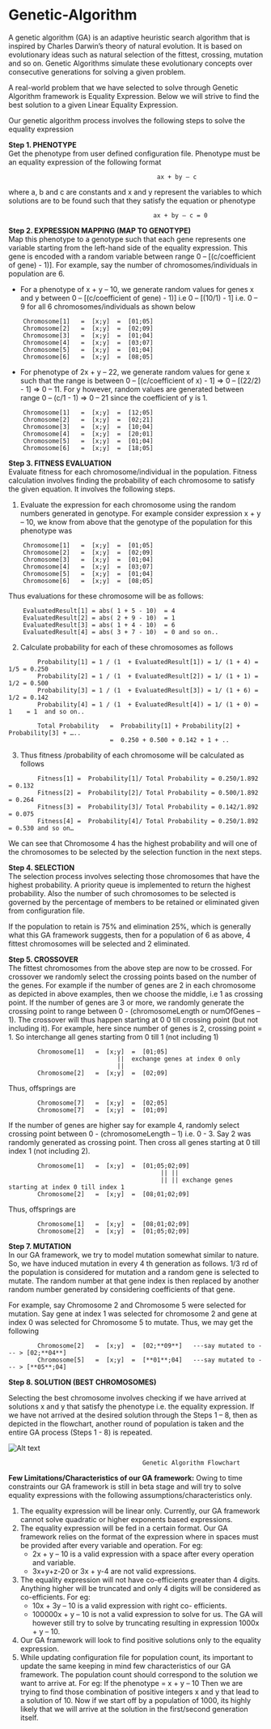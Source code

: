 # Genetic-Algorithm
A genetic algorithm (GA) is an adaptive heuristic search algorithm that is inspired by Charles Darwin’s theory of natural evolution. It is based on evolutionary ideas such as natural selection of the fittest, crossing, mutation and so on. Genetic Algorithms simulate these evolutionary concepts over consecutive generations for solving a given problem.

A real-world problem that we have selected to solve through Genetic Algorithm framework is Equality Expression. Below we will strive to find the best solution to a given Linear Equality Expression.

Our genetic algorithm process involves the following steps to solve the equality expression

**Step 1. PHENOTYPE** <br />
Get the phenotype from user defined configuration file. Phenotype must be an equality expression of the following format <br /> 
```
                                         ax + by – c 
```
where a, b and c are constants and x and y represent the variables to which solutions are to be found such that they satisfy the equation or phenotype <br />
```
                                        ax + by – c = 0 
```

**Step 2. EXPRESSION MAPPING (MAP TO GENOTYPE)** <br />
Map this phenotype to a genotype such that each gene represents one variable starting from the left-hand side of the equality expression. This gene is encoded with a random variable between range 0 – [(c/coefficient of gene) - 1)]. For example, say the number of chromosomes/individuals in population are 6. <br />
-	For a phenotype of x + y – 10, we generate random values for genes x and y between 0 – [(c/coefficient of gene) - 1)] i.e 0 – [(10/1) - 1] i.e. 0 – 9 for all 6 chromosomes/individuals as shown below <br />

```
	Chromosome[1]   =  [x;y]  =  [01;05] 
	Chromosome[2]   =  [x;y]  =  [02;09] 
	Chromosome[3]   =  [x;y]  =  [01;04] 
	Chromosome[4]   =  [x;y]  =  [03;07] 
	Chromosome[5]   =  [x;y]  =  [01;04] 
	Chromosome[6]   =  [x;y]  =  [08;05]
```
-	For phenotype of 2x + y – 22, we generate random values for gene x such that the range is between 0 – [(c/coefficient of x) - 1] =>  0 – [(22/2) - 1]  => 0 – 11. For y however, random values are generated between range 0 – (c/1 - 1) => 0 – 21 since the coefficient of y is 1. <br />

```
	Chromosome[1]   =  [x;y]  =  [12;05] 
	Chromosome[2]   =  [x;y]  =  [02;21] 
	Chromosome[3]   =  [x;y]  =  [10;04] 
	Chromosome[4]   =  [x;y]  =  [20;01] 
	Chromosome[5]   =  [x;y]  =  [01;04] 
	Chromosome[6]   =  [x;y]  =  [18;05] 
```

**Step 3. FITNESS EVALUATION** <br />
Evaluate fitness for each chromosome/individual in the population. Fitness calculation involves finding the probability of each chromosome to satisfy the given equation. It involves the following steps. <br />
1.	Evaluate the expression for each chromosome using the random numbers generated in genotype. For example consider expression x + y – 10, we know from above that the genotype of the population for this phenotype was <br />

```
	Chromosome[1]   =  [x;y]  =  [01;05] 
	Chromosome[2]   =  [x;y]  =  [02;09] 
	Chromosome[3]   =  [x;y]  =  [01;04]
	Chromosome[4]   =  [x;y]  =  [03;07] 
	Chromosome[5]   =  [x;y]  =  [01;04] 
	Chromosome[6]   =  [x;y]  =  [08;05] 
```

Thus evaluations for these chromosome will be as follows: <br />

     	EvaluatedResult[1] = abs( 1 + 5 - 10)  = 4
      	EvaluatedResult[2] = abs( 2 + 9 - 10)  = 1
      	EvaluatedResult[3] = abs( 1 + 4 - 10)  = 6
      	EvaluatedResult[4] = abs( 3 + 7 - 10)  = 0 and so on..


2.	Calculate probability for each of these chromosomes as follows
```
      	Probability[1] = 1 / (1  + EvaluatedResult[1]) = 1/ (1 + 4) = 1/5 = 0.250 
      	Probability[2] = 1 / (1  + EvaluatedResult[2]) = 1/ (1 + 1) = 1/2 = 0.500 
      	Probability[3] = 1 / (1  + EvaluatedResult[3]) = 1/ (1 + 6) = 1/2 = 0.142
      	Probability[4] = 1 / (1  + EvaluatedResult[4]) = 1/ (1 + 0) =  1    = 1  and so on..

      	Total Probability   =  Probability[1] + Probability[2] + Probability[3] + …..
                    	    =  0.250 + 0.500 + 0.142 + 1 + ..
```
3.	Thus fitness /probability of each chromosome will be calculated as follows
```
      	Fitness[1] =  Probability[1]/ Total Probability = 0.250/1.892 = 0.132
      	Fitness[2] =  Probability[2]/ Total Probability = 0.500/1.892 = 0.264
      	Fitness[3] =  Probability[3]/ Total Probability = 0.142/1.892 = 0.075
      	Fitness[4] =  Probability[4]/ Total Probability = 0.250/1.892 = 0.530 and so on…
```
We can see that Chromosome 4 has the highest probability and will one of the chromosomes to be selected by the selection function in the next steps.

**Step 4. SELECTION**<br />
The selection process involves selecting those chromosomes that have the highest probability.
A priority queue is implemented to return the highest probability. Also the number of such chromosomes to be selected is governed by the percentage of members to be retained or eliminated given from configuration file.

If the population to retain is 75% and elimination 25%, which is generally what this GA framework suggests, then for a population of 6 as above, 4 fittest chromosomes will be selected and 2 eliminated.


**Step 5. CROSSOVER** <br />
The fittest chromosomes from the above step are now to be crossed. For crossover we randomly select the crossing points based on the number of the genes. For example if the number of genes are 2 in each chromosome as depicted in above examples, then we choose the middle, i.e 1 as crossing point. If the number of genes are 3 or more, we randomly generate the crossing point to range between 0 - (chromosomeLength or numOfGenes – 1). The crossover will thus happen starting at 0 0 till crossing point (but not including it).
For example, here since number of genes is 2, crossing point = 1. So interchange all genes starting from 0 till 1 (not including 1)

```
		Chromosome[1]   =  [x;y]  =  [01;05] 
				              ||  exchange genes at index 0 only
				              ||
		Chromosome[2]   =  [x;y]  =  [02;09] 
```

Thus, offsprings are 
```
		Chromosome[7]   =  [x;y]  =  [02;05] 
		Chromosome[7]   =  [x;y]  =  [01;09] 
```

If the number of genes are higher say for example 4, randomly select crossing point between 0 - (chromosomeLength – 1) i.e. 0 - 3. Say 2 was randomly generated as crossing point. Then cross all genes starting at 0 till index 1 (not including 2).

```
		Chromosome[1]   =  [x;y]  =  [01;05;02;09]
                              		      || ||
                              		      || || exchange genes starting at index 0 till index 1
		Chromosome[2]   =  [x;y]  =  [08;01;02;09]
```

Thus, offsprings are 
```
		Chromosome[1]   =  [x;y]  =  [08;01;02;09]
		Chromosome[2]   =  [x;y]  =  [01;05;02;09]
```

**Step 7. MUTATION**<br /> 
In our GA framework, we try to model mutation somewhat similar to nature. So, we have induced mutation in every 4 th generation as follows. 1/3 rd of the population is considered for mutation and a random gene is selected to mutate. The random number at that gene index is then replaced by another random number generated by considering coefficients of that gene. 

For example, say Chromosome 2 and Chromosome 5 were selected for mutation. Say gene at index 1 was selected for chromosome 2 and gene at index 0 was selected for Chromosome 5 to mutate. Thus, we may get the following

```
		Chromosome[2]   =  [x;y]  =  [02;**09**]   ---say mutated to --- > [02;**04**]   
		Chromosome[5]   =  [x;y]  =  [**01**;04]   ---say mutated to --- > [**05**;04]  
```

**Step 8. SOLUTION (BEST CHROMOSOMES)** <br />

Selecting the best chromosome involves checking if we have arrived at solutions x and y that satisfy the phenotype i.e. the equality expression. If we have not arrived at the desired solution through the Steps 1 – 8, then as depicted in the flowchart, another round of population is taken and the entire GA process (Steps 1 - 8) is repeated.

![Alt text](./GA_Flowchart.png?raw=true "Genetic Algorithm Flowchart")



                                         Genetic Algorithm Flowchart

**Few Limitations/Characteristics of our GA framework:**
Owing to time constraints our GA framework is still in beta stage and will try to solve equality expressions with the following assumptions/characteristics only.
1. The equality expression will be linear only. Currently, our GA framework cannot solve quadratic or higher exponents based expressions.
2. The equality expression will be fed in a certain format. Our GA framework relies on the format of the expression where in spaces must be provided after every variable and
operation. For eg:
    - 2x + y – 10 is a valid expression with a space after every operation and variable.
    - 3x+y+z-20 or 3x + y-4 are not valid expressions.
3. The equality expression will not have co-efficients greater than 4 digits. Anything higher will be truncated and only 4 digits will be considered as co-efficients. For eg:
    - 10x + 3y – 10 is a valid expression with right co- efficients.
    - 100000x + y – 10 is not a valid expression to solve for us. The GA will however still try to solve by truncating resulting in expression 1000x + y – 10.
4. Our GA framework will look to find positive solutions only to the equality expression.
5. While updating configuration file for population count, its important to update the same keeping in mind few characteristics of our GA framework. The population count should correspond to the solution we want to arrive at. 
For eg: If the phenotype = x + y – 10 Then we are trying to find those combination of positive integers x and y that lead to a solution of 10. Now if we start off by a population of 1000, its highly likely that we will arrive at the solution in the first/second generation itself.

